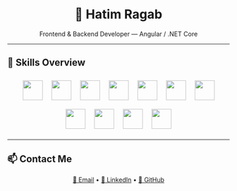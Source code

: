 <h1 align="center">🧠 Hatim Ragab</h1>
<p align="center">Frontend & Backend Developer — Angular / .NET Core</p>

---
## 🚀 Skills Overview

<div align="center">

<div style="display: flex; justify-content: center; flex-wrap: wrap; gap: 20px; padding: 10px;">

  <img src="https://skillicons.dev/icons?i=angular" height="45"/>
  <img src="https://skillicons.dev/icons?i=react" height="45"/>
  <img src="https://skillicons.dev/icons?i=ts" height="45"/>
  <img src="https://skillicons.dev/icons?i=js" height="45"/>
  <img src="https://skillicons.dev/icons?i=html" height="45"/>
  <img src="https://skillicons.dev/icons?i=css" height="45"/>
  <img src="https://skillicons.dev/icons?i=tailwind" height="45"/>
  <img src="https://skillicons.dev/icons?i=cs" height="45"/>
  <img src="https://skillicons.dev/icons?i=dotnet" height="45"/>
  <img src="https://skillicons.dev/icons?i=git" height="45"/>
  <img src="https://skillicons.dev/icons?i=github" height="45"/>

</div>

</div>

---

## 📫 Contact Me

<p align="center">
  <a href="mailto:altorbed7@email.com">📧 Email</a> •
  <a href="https://www.linkedin.com/in/h3tim">🔗 LinkedIn</a> •
  <a href="https://github.com/H3TOom">🐙 GitHub</a>
</p>
